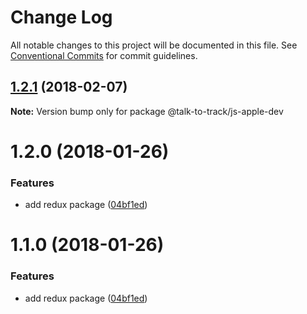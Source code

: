 # Change Log

All notable changes to this project will be documented in this file.
See [Conventional Commits](https://conventionalcommits.org) for commit guidelines.

<a name="1.2.1"></a>
## [1.2.1](https://github.com/talk-to-track/public/tree/master/packages/js-apple-dev/compare/@talk-to-track/js-apple-dev@1.2.0...@talk-to-track/js-apple-dev@1.2.1) (2018-02-07)




**Note:** Version bump only for package @talk-to-track/js-apple-dev

<a name="1.2.0"></a>
# 1.2.0 (2018-01-26)


### Features

* add redux package ([04bf1ed](https://github.com/talk-to-track/public/tree/master/packages/js-apple-dev/commit/04bf1ed))




<a name="1.1.0"></a>
# 1.1.0 (2018-01-26)


### Features

* add redux package ([04bf1ed](https://github.com/talk-to-track/public/tree/master/packages/js-apple-dev/commit/04bf1ed))
